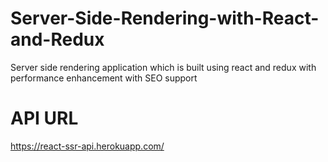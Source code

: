 # Server-Side-Rendering-with-React-and-Redux

Server side rendering application which is built using react and redux with performance enhancement with SEO support

# API URL

https://react-ssr-api.herokuapp.com/
